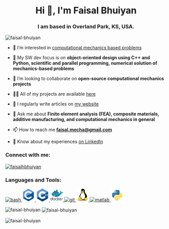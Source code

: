 <h1 align="center">Hi 👋, I'm Faisal Bhuiyan</h1>
<h3 align="center">I am based in Overland Park, KS, USA.</h3>

<p align="left"> <img src="https://komarev.com/ghpvc/?username=faisal-bhuiyan&label=Profile%20views&color=0e75b6&style=flat" alt="faisal-bhuiyan" /> </p>

- :eyes: I’m interested in [computational mechanics based problems](https://scholar.google.com/citations?user=v7zm7nYAAAAJ&hl=en)

- 🌱 My SW dev focus is on **object-oriented design using C++ and Python, scientific and parallel programming, numerical solution of mechanics-based problems**

- 👯 I’m looking to collaborate on **open-source computational mechanics projects**

- 👨‍💻 All of my projects are available [here](https://github.com/faisal-bhuiyan?tab=repositories)

- 📝 I regularly write articles on [my website](https://www.faisalhbhuiyan.com)

- 💬 Ask me about **Finite element analysis (FEA), composite materials, additive manufacturing, and computational mechanics in general**

- 📫 How to reach me **faisal.mecha@gmail.com**

- 📄 Know about my experiences [on LinkedIn](https://www.linkedin.com/in/faisalhbhuiyan/)

<h3 align="left">Connect with me:</h3>
<p align="left">
<a href="https://linkedin.com/in/faisalhbhuiyan" target="blank"><img align="center" src="https://raw.githubusercontent.com/rahuldkjain/github-profile-readme-generator/master/src/images/icons/Social/linked-in-alt.svg" alt="faisalhbhuiyan" height="30" width="40" /></a>
</p>

<h3 align="left">Languages and Tools:</h3>
<p align="left"> <a href="https://www.gnu.org/software/bash/" target="_blank" rel="noreferrer"> <img src="https://www.vectorlogo.zone/logos/gnu_bash/gnu_bash-icon.svg" alt="bash" width="40" height="40"/> </a> <a href="https://www.cprogramming.com/" target="_blank" rel="noreferrer"> <img src="https://raw.githubusercontent.com/devicons/devicon/master/icons/c/c-original.svg" alt="c" width="40" height="40"/> </a> <a href="https://www.w3schools.com/cpp/" target="_blank" rel="noreferrer"> <img src="https://raw.githubusercontent.com/devicons/devicon/master/icons/cplusplus/cplusplus-original.svg" alt="cplusplus" width="40" height="40"/> </a> <a href="https://www.docker.com/" target="_blank" rel="noreferrer"> <img src="https://raw.githubusercontent.com/devicons/devicon/master/icons/docker/docker-original-wordmark.svg" alt="docker" width="40" height="40"/> </a> <a href="https://git-scm.com/" target="_blank" rel="noreferrer"> <img src="https://www.vectorlogo.zone/logos/git-scm/git-scm-icon.svg" alt="git" width="40" height="40"/> </a> <a href="https://www.linux.org/" target="_blank" rel="noreferrer"> <img src="https://raw.githubusercontent.com/devicons/devicon/master/icons/linux/linux-original.svg" alt="linux" width="40" height="40"/> </a> <a href="https://www.mathworks.com/" target="_blank" rel="noreferrer"> <img src="https://upload.wikimedia.org/wikipedia/commons/2/21/Matlab_Logo.png" alt="matlab" width="40" height="40"/> </a> <a href="https://www.python.org" target="_blank" rel="noreferrer"> <img src="https://raw.githubusercontent.com/devicons/devicon/master/icons/python/python-original.svg" alt="python" width="40" height="40"/> </a> </p>

<p><img align="left" src="https://github-readme-stats.vercel.app/api/top-langs?username=faisal-bhuiyan&show_icons=true&locale=en&layout=compact" alt="faisal-bhuiyan" /></p>

<p>&nbsp;<img align="center" src="https://github-readme-stats.vercel.app/api?username=faisal-bhuiyan&show_icons=true&locale=en" alt="faisal-bhuiyan" /></p>

<p><img align="center" src="https://github-readme-streak-stats.herokuapp.com/?user=faisal-bhuiyan&" alt="faisal-bhuiyan" /></p>
